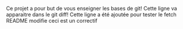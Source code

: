 Ce projet a pour but de vous enseigner les bases de git!
Cette ligne va apparaitre dans le git diff!
Cette ligne a été ajoutée pour tester le fetch
README modifie
ceci est un correctif
